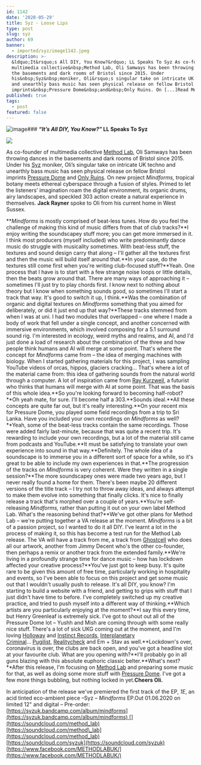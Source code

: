 ```yaml
---
id: 1142
date: '2020-05-29'
title: Syz - Loose Lips
type: post
slug: syz
author: 69
banner:
  - imported/syz/image1142.jpeg
description: >-
  &ldquo;It&rsquo;s All DIY, You Know?&rdquo; LL Speaks To Syz As co-founder of
  multimedia collective&nbsp;Method Lab, Oli Samways has been throwing dances in
  the basements and dark rooms of Bristol since 2015. Under
  his&nbsp;Syz&nbsp;moniker, Oli&rsquo;s singular take on intricate UK techno
  and unearthly bass music has seen physical release on fellow Bristol
  imprints&nbsp;Pressure Dome&nbsp;and&nbsp;Only Ruins. On [...]Read More...
published: true
tags:
  - post
featured: false
---
```

![image](../imported/syz/image1142.jpeg)### **_“It’s All DIY, You Know?”_ LL Speaks To Syz**

![](/wp-content/uploads/live/img/wysiwyg/5ed16102b411b.jpeg)

As co-founder of multimedia collective [Method Lab](https://soundcloud.com/method_lab), Oli Samways has been throwing dances in the basements and dark rooms of Bristol since 2015. Under his [Syz](https://soundcloud.com/syzuk) moniker, Oli’s singular take on intricate UK techno and unearthly bass music has seen physical release on fellow Bristol imprints [Pressure Dome](https://pressuredome.bandcamp.com) and [Only Ruins](https://onlyruinsmusic.bandcamp.com/). On new project _Mindforms,_ tropical botany meets ethereal cyberspace through a fusion of styles. Primed to let the listeners’ imagination roam the digital environment, its organic drums, airy landscapes, and speckled 303 action create a natural experience in themselves. **Jack Rayner** spoke to Oli from his current home in West Sussex.

**_Mindforms_ is mostly comprised of beat-less tunes. How do you feel the challenge of making this kind of music differs from that of club tracks?**I enjoy writing the soundscapey stuff more; you can get more immersed in it. I think most producers (myself included) who write predominantly dance music do struggle with musicality sometimes. With beat-less stuff, the textures and sound design carry that along – I'll gather all the textures first and then the music will build itself around that.**In your case, do the textures still come first when you're writing club-focused stuff?**Yeah. One process that I have is to start with a few strange noise loops or little details, then the beats grow around that. There are many ways of approaching it – sometimes I'll just try to play chords first. I know next to nothing about theory but I know when something sounds good, so sometimes I'll start a track that way. It's good to switch it up, I think.**Was the combination of organic and digital textures on _Mindforms_ something that you aimed for deliberately, or did it just end up that way?**These tracks stemmed from when I was at uni. I had two modules that overlapped – one where I made a body of work that fell under a single concept, and another concerned with immersive environments, which involved composing for a 5.1 surround sound rig. I'm interested in ecology, weird myths and realms, and AI, and I'd just done a load of research about the combination of the three and how people think humans and AI will merge at some point. That's where the concept for _Mindforms_ came from – the idea of merging machines with biology. When I started gathering materials for this project, I was sampling YouTube videos of orcas, hippos, glaciers cracking… That's where a lot of the material came from: this idea of gathering sounds from the natural world through a computer. A lot of inspiration came from [Ray Kurzweil](https://en.wikipedia.org/wiki/Ray_Kurzweil), a futurist who thinks that humans will merge with AI at some point. That was the basis of this whole idea.**So you're looking forward to becoming half-robot?**Oh yeah mate, for sure. I'll become half a 303.**Sounds ideal.**All these concepts are quite far out, but it's really interesting.**On your recent mix for Pressure Dome, you played some field recordings from a trip to Sri Lanka. Have you included your own recordings on _Mindforms_ as well?**Yeah, some of the beat-less tracks contain the same recordings. Those were added fairly last-minute, because that was quite a recent trip. It's rewarding to include your own recordings, but a lot of the material still came from podcasts and YouTube.**It must be satisfying to translate your own experience into sound in that way.**Definitely. The whole idea of a soundscape is to immerse you in a different sort of space for a while, so it's great to be able to include my own experiences in that.**The progression of the tracks on _Mindforms_ is very coherent. Were they written in a single session?**The more soundscapey ones were made two years ago, but I never really found a home for them. There's been maybe 20 different versions of the title track – I try not to throw away ideas, and always attempt to make them evolve into something that finally clicks. It's nice to finally release a track that's morphed over a couple of years.**You're self-releasing _Mindforms,_ rather than putting it out on your own label Method Lab. What's the reasoning behind that?**We've got other plans for Method Lab – we're putting together a VA release at the moment. _Mindforms_ is a bit of a passion project, so I wanted to do it all DIY. I've learnt a lot in the process of making it, so this has become a test run for the Method Lab release. The VA will have a track from me, a track from [Ghostcell](https://ghostcellband.bandcamp.com/) who does all our artwork, another from Jimmy Decent who's the other co-founder, then perhaps a remix or another track from the extended family.**We're living in a profoundly strange time for dance music – how has lockdown affected your creative process?**You've just got to keep busy. It's quite rare to be given this amount of free time, particularly working in hospitality and events, so I've been able to focus on this project and get some music out that I wouldn't usually push to release. It's all DIY, you know? I'm starting to build a website with a friend, and getting to grips with stuff that I just didn't have time to before. I've completely switched up my creative practice, and tried to push myself into a different way of thinking.**Which artists are you particularly enjoying at the moment?**I say this every time, but Henry Greenleaf is extremely sick. I've got to shout out all of the Pressure Dome lot – Yushh and Mish are coming through with some really nice stuff. There's a lot of sick UKG coming out at the moment, and I'm loving [Holloway](https://www.discogs.com/artist/7261350-Holloway-5) and [Instinct Records](https://instinctrecs.bandcamp.com/), [Interplanetary Criminal](https://interplanetarycriminal.bandcamp.com/)… [Pugilist](https://pugilist.bandcamp.com/), [Realitycheck](https://soundcloud.com/realitycheck-4) and Em + Stav as well.**Lockdown's over, coronavirus is over, the clubs are back open, and you've got a headline slot at your favourite club. What are you opening with?**I'll probably go in all guns blazing with this absolute euphoric classic belter.**What's next?**After this release, I'm focusing on [Method Lab](https://soundcloud.com/method_lab) and preparing some music for that, as well as doing some more stuff with [Pressure Dome](https://pressuredome.bandcamp.com/). I've got a few more things bubbling, but nothing locked in yet.**Cheers Oli.**

In anticipation of the release we've premiered the first track of the EP, _1E_, an acid tinted eco-ambient piece –Syz – _Mindforms_ EP.Out 01.06.2020 on limited 12" and digital – Pre-order: [](https://syzuk.bandcamp.com/album/mindforms)[https://syzuk.bandcamp.com/album/mindforms](https://syzuk.bandcamp.com/album/mindforms) [](https://soundcloud.com/method_lab)[https://soundcloud.com/method\_lab](https://soundcloud.com/method_lab)  
[](https://soundcloud.com/syzuk)[https://soundcloud.com/syzuk](https://soundcloud.com/syzuk)  
[](https://www.facebook.com/METHODLABUK/)[https://www.facebook.com/METHODLABUK/](https://www.facebook.com/METHODLABUK/)